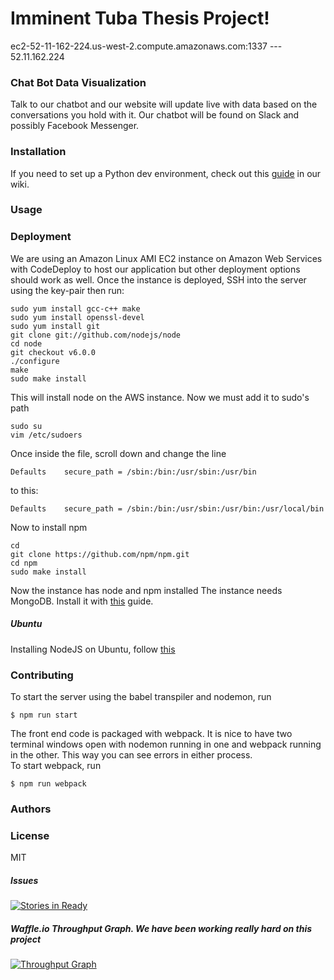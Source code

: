 # Imminent Tuba Thesis Project!
ec2-52-11-162-224.us-west-2.compute.amazonaws.com:1337  ---  52.11.162.224

### Chat Bot Data Visualization
Talk to our chatbot and our website will update live with data based on the conversations you hold with it.
Our chatbot will be found on Slack and possibly Facebook Messenger.

### Installation
If you need to set up a Python dev environment, check out this [guide](https://github.com/imminent-tuba/thesis/wiki/Python-Environment-Setup) in our wiki.

### Usage

### Deployment
We are using an Amazon Linux AMI EC2 instance on Amazon Web Services with CodeDeploy to host our application but
other deployment options should work as well.
Once the instance is deployed, SSH into the server using the key-pair then run:
```
sudo yum install gcc-c++ make
sudo yum install openssl-devel
sudo yum install git
git clone git://github.com/nodejs/node
cd node
git checkout v6.0.0
./configure
make
sudo make install
```
This will install node on the AWS instance. 
Now we must add it to sudo's path
```
sudo su
vim /etc/sudoers
```
Once inside the file, scroll down and change the line
```
Defaults    secure_path = /sbin:/bin:/usr/sbin:/usr/bin
```
to this:
```
Defaults    secure_path = /sbin:/bin:/usr/sbin:/usr/bin:/usr/local/bin
```
Now to install npm
```
cd
git clone https://github.com/npm/npm.git
cd npm
sudo make install
```
Now the instance has node and npm installed
The instance needs MongoDB. Install it with [this](https://docs.mongodb.org/manual/tutorial/install-mongodb-on-amazon/) guide.

##### Ubuntu
Installing NodeJS on Ubuntu, follow [this](http://www.murvinlai.com/nodejs--mongodb-on-aws.html)

### Contributing
To start the server using the babel transpiler and nodemon, run
```
$ npm run start
```
The front end code is packaged with webpack. It is nice to have two terminal windows open with nodemon
running in one and webpack running in the other. This way you can see errors in either process.  
To start webpack, run
```
$ npm run webpack
```
### Authors

### License
MIT

##### Issues
[![Stories in Ready](https://badge.waffle.io/imminent-tuba/thesis.svg?label=ready&title=Ready)](http://waffle.io/imminent-tuba/thesis)


##### Waffle.io Throughput Graph. We have been working really hard on this project
[![Throughput Graph](https://graphs.waffle.io/imminent-tuba/thesis/throughput.svg)](https://waffle.io/imminent-tuba/thesis/metrics/throughput)
